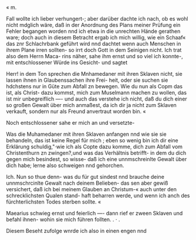 « m.

Fall wollte ich lieber verhungert-; aber darüber dachte ich
nach, ob es wohl nicht mdglich wäre, daß in der Anordnung
des Plans meiner Prüfung ein Fehler begangen worden nnd
ich etwa in die unrechten Hände gerathen ware; doch auch
in diesem Betracht ergab ich mich willig, wie ein Schaaf«
das znr Schlachrbank geführt wird nnd dachtet wenn auch
Menschen in ihrem Plane irren sollten- so irrt doch Gott in
dem Seinigen nicht. Ich trat also dem Herrn Maca-
rins näher, sahe ihm ernst und so viel ich konnte-, mit
entschlossener Würde ins Gesicht- und sagtet

Herr! in dem Ton sprechen die Mnhamedaner mit ihren
Sklaven nicht, sie lassen ihnen in Glaubenssachen ihre Frei-
heit, oder sie suchen sie hdchstens nur in Güte zum Abfall
zn bewegen. Wie du nun als Copm das ist, als Christ-
dazu kommst, mich zum Muselmann machen zu wollen, das
ist mir unbegreiflich —- und auch das verstehe ich nicht,
daß du dich einer so großen Gewalt über mich anmaßest,
da ich dir ja nicht zum Sklaven verkauft, sondern nur als
Freund anvertraut worden bin. «

Noch entschlossener sahe er mich an und versetzte-

Was die Muhamedaner mit ihren Sklaven anfangen nnd
wie sie sie behandeln, das ist keine Regel für mich ; eben
so wenig bin ich dir eine Erklärung schuldig,"·wie ich als
Copte dazu komme, dich zum Abfall vom Christenthurn zn
zwingen?,und was das Verhältnis betrifft- in dem du dich
gegen mich besindest, so wisse- daß ich eine unnmschreinlte
Gewalt über dich habe; lerne also schweigen nnd gehorchen.

Ich. Nun so thue denn- was du für gut sindest nnd
brauche deine unnmschrcinlte Gewalt nach deinem Belieben-
das sen aber gewiß versichert, daß ich bei meinem Glauben
an Christum-« auch unter den schrecklichsten Qualen stand-
haft beharren werde, und wenn ich anch des fürchterlichsten
Todes sterben sollte. «

Maearius schwieg ernst und feierlich —- dann rief er
zween Sklaven und befahl ihnen- wohin sie mich führen
follten. . · .

Diesem Beseht zufolge wnrde ich also in einen engen nnd

